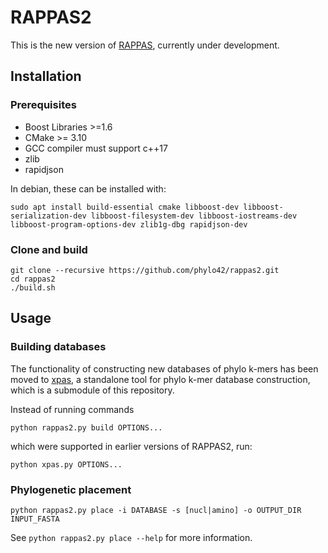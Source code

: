 # RAPPAS2
This is the new version of [RAPPAS](https://github.com/phylo42/RAPPAS), currently under development.

## Installation

### Prerequisites

- Boost Libraries >=1.6
- CMake >= 3.10
- GCC compiler must support c++17
- zlib
- rapidjson

In debian, these can be installed with:
```
sudo apt install build-essential cmake libboost-dev libboost-serialization-dev libboost-filesystem-dev libboost-iostreams-dev libboost-program-options-dev zlib1g-dbg rapidjson-dev
```

### Clone and build
```
git clone --recursive https://github.com/phylo42/rappas2.git
cd rappas2
./build.sh
```

## Usage

### Building databases

The functionality of constructing new databases of phylo k-mers has been moved to [xpas](https://github.com/phylo42/xpas/tree/master), a standalone tool for phylo k-mer database construction, which is a submodule of this repository.

Instead of running commands
```
python rappas2.py build OPTIONS...
```
which were supported in earlier versions of RAPPAS2, run:

```
python xpas.py OPTIONS...
```

### Phylogenetic placement
```
python rappas2.py place -i DATABASE -s [nucl|amino] -o OUTPUT_DIR INPUT_FASTA
```
See `python rappas2.py place --help` for more information.
